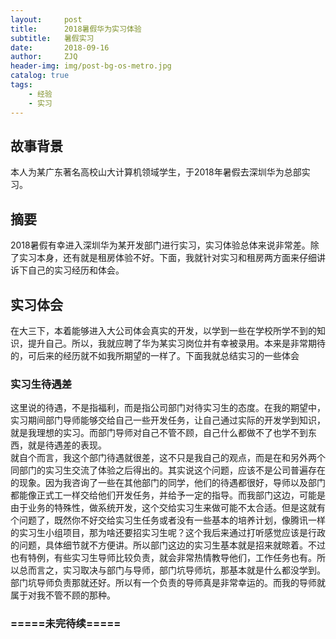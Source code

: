```yaml
---
layout:     post
title:      2018暑假华为实习体验
subtitle:   暑假实习
date:       2018-09-16
author:     ZJQ
header-img: img/post-bg-os-metro.jpg
catalog: true
tags:
    - 经验
    - 实习
---
```


## 故事背景
本人为某广东著名高校山大计算机领域学生，于2018年暑假去深圳华为总部实习。

## 摘要
2018暑假有幸进入深圳华为某开发部门进行实习，实习体验总体来说非常差。除了实习本身，还有就是租房体验不好。下面，我就针对实习和租房两方面来仔细讲诉下自己的实习经历和体会。

## 实习体会
在大三下，本着能够进入大公司体会真实的开发，以学到一些在学校所学不到的知识，提升自己。所以，我就应聘了华为某实习岗位并有幸被录用。本来是非常期待的，可后来的经历就不如我所期望的一样了。下面我就总结实习的一些体会</br>

### 实习生待遇差
这里说的待遇，不是指福利，而是指公司部门对待实习生的态度。在我的期望中，实习期间部门导师能够交给自己一些开发任务，让自己通过实际的开发学到知识，就是我理想的实习。而部门导师对自己不管不顾，自己什么都做不了也学不到东西，就是待遇差的表现。</br>
就自个而言，我这个部门待遇就很差，这不只是我自己的观点，而是在和另外两个同部门的实习生交流了体验之后得出的。其实说这个问题，应该不是公司普遍存在的现象。因为我咨询了一些在其他部门的同学，他们的待遇都很好，导师以及部门都能像正式工一样交给他们开发任务，并给予一定的指导。而我部门这边，可能是由于业务的特殊性，做系统开发，这个交给实习生来做可能不太合适。但是这就有个问题了，既然你不好交给实习生任务或者没有一些基本的培养计划，像腾讯一样的实习生小组项目，那为啥还要招实习生呢？这个我后来通过打听感觉应该是行政的问题，具体细节就不方便讲。所以部门这边的实习生基本就是招来就晾着。不过也有特例，有些实习生导师比较负责，就会非常热情教导他们，工作任务也有。所以总而言之，实习取决与部门与导师，部门坑导师坑，那基本就是什么都没学到。部门坑导师负责那就还好。所以有一个负责的导师真是非常幸运的。而我的导师就属于对我不管不顾的那种。</br>

### =====未完待续=====
